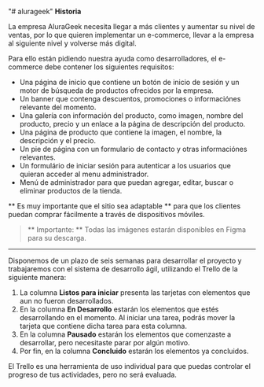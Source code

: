"# alurageek" 
**Historia**

La empresa AluraGeek necesita llegar a más clientes y aumentar su nivel de ventas, por lo que quieren implementar un e-commerce, llevar a la empresa al siguiente nivel y volverse más digital.

Para ello están pidiendo nuestra ayuda como desarrolladores, el e-commerce debe contener los siguientes requisitos:
- Una página de inicio que contiene un botón de inicio de sesión y un motor de búsqueda de productos ofrecidos por la empresa.
- Un banner que contenga descuentos, promociones o informaciónes relevante del momento.
- Una galería con información del producto, como imagen, nombre del producto, precio y un enlace a la página de descripción del producto.
- Una página de producto que contiene la imagen, el nombre, la descripción y el precio.
- Un pie de página con un formulario de contacto y otras informaciónes relevantes.
- Un formulário de iniciar sesión para autenticar a los usuarios que quieran acceder al menu administrador. 
- Menú de administrador para que puedan agregar, editar, buscar o eliminar productos de la tienda.

** Es muy importante que el sitio sea adaptable ** para que los clientes puedan comprar fácilmente a través de dispositivos móviles.

> ** Importante: ** Todas las imágenes estarán disponibles en Figma para su descarga.
-----
Disponemos de un plazo de seis semanas para desarrollar el proyecto y trabajaremos con el sistema de desarrollo ágil, utilizando el Trello de la siguiente manera:

1. La columna **Listos para iniciar** presenta las tarjetas con elementos que aun no fueron desarrollados.
2. En la columna **En Desarrollo** estarán los elementos que estés desarrollando en el momento. Al iniciar una tarea, podrás mover la tarjeta que contiene dicha tarea para esta columna.
3. En la columna **Pausado** estarán los elementos que comenzaste a desarrollar, pero necesitaste parar por algún motivo.
4. Por fin, en la columna **Concluido** estarán los elementos ya concluidos.

El Trello es una herramienta de uso individual para que puedas controlar el progreso de tus actividades, pero no será evaluada.